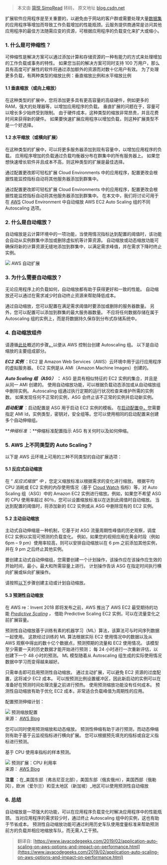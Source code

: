 > 本文由 [简悦 SimpRead](http://ksria.com/simpread/) 转码， 原文地址 [blog.csdn.net](https://blog.csdn.net/dnc8371/article/details/106701341?spm=1001.2101.3001.6650.2&utm_medium=distribute.pc_relevant.none-task-blog-2%7Edefault%7EBlogCommendFromBaidu%7ERate-2-106701341-blog-132447717.235%5Ev43%5Epc_blog_bottom_relevance_base9&depth_1-utm_source=distribute.pc_relevant.none-task-blog-2%7Edefault%7EBlogCommendFromBaidu%7ERate-2-106701341-blog-132447717.235%5Ev43%5Epc_blog_bottom_relevance_base9&utm_relevant_index=3)

扩展软件应用程序是至关重要的，以避免由于网站的客户群或需要处理大量[数据集](https://so.csdn.net/so/search?q=%E6%95%B0%E6%8D%AE%E9%9B%86&spm=1001.2101.3001.7020)的应用程序等增加而导致工作负载增加的性能瓶颈。云服务提供商通常是访问其他应用程序的最佳方法随需应变的资源，可根据应用程序的负载变化来扩大或缩小。

### 1. 什么是可伸缩性？

可伸缩性是解决方案可以通过添加计算和存储资源的一种有能力的方式来处理增加的工作负载或事务的特性。 如果您当前的解决方案可同时支持 100 万用户，那么具有高度可扩展性的软件将通过添加额外的资源而对数十亿用户有效。 为了处理更多负载，有两种类型的缩放比例：垂直缩放比例和水平缩放比例

#### 1.1 垂直缩放（或向上缩放）

在这种类型的扩展中，您将添加更多具有更高容量的高级硬件，例如更多的 RAM，强大的处理器等，以增加应用程序的负载。 垂直扩展的问题在于，容量可以增长多少始终受到限制。 由于硬件成本，这种类型的缩放非常昂贵，并且花费时间来获得新的硬件。 如果要快速扩展应用程序以增加负载，则这种扩展类型不是一个好选择。

#### 1.2 水平缩放（或横向扩展）

在这种类型的扩展中，可以将更多服务器添加到现有容量中，以增加应用程序的负载。 应用程序增加的负载通过负载均衡器分布在群集中的所有服务器上。 如果您想快速增长软件并且成本不高，则这种类型的扩展是最佳选择。

通过配置更改即可轻松扩展 Cloud Environments 中的应用程序，配置更改会根据性能监控指标自动将其他服务器添加到群集中。

通过配置更改即可轻松扩展 Cloud Environments 中的应用程序，配置更改会根据性能监控指标自动将其他服务器添加到群集中。 在本文中，我们将讨论可用于在 [AWS](https://so.csdn.net/so/search?q=AWS&spm=1001.2101.3001.7020) Cloud Environment 中自动缩放 AWS EC2 Auto Scaling 组的不同 Autoscaling 选项。

### 2. 什么是自动缩放？

自动缩放是云计算环境中的一项功能，当使用情况指标达到配置的阈值时，该功能会自动从实例群集中添加或删除虚拟机等计算资源。 自动缩放或动态缩放功能可确保将新的计算资源无缝地添加到群集中，以满足需求峰值，并在需求下降时终止实例。

![](http://imgconvert.csdnimg.cn/aHR0cHM6Ly93d3cuamF2YWNvZGVnZWVrcy5jb20vd3AtY29udGVudC91cGxvYWRzLzIwMTkvMDIvQXV0by1zY2FsaW5nLnBuZw?x-oss-process=image/format,png) AWS 自动扩展

### 3. 为什么需要自动缩放？

无论应用程序上的负载如何，自动缩放都有助于获得更好和一致的性能。 自动缩放还可以通过在需求减少时自动终止资源来帮助降低成本。

通过自动缩放，您可以配置在满足需求阈值时要添加或删除的服务器数量。 另外，您可以配置可以添加到群集的最大服务器数量。 不应将任何数据存储在属于 Autoscaling 组的实例上，而是将数据持久保存到分布式存储系统中。

### 4. 自动缩放组件

请遵循[此处](https://docs.aws.amazon.com/autoscaling/ec2/userguide/create-asg-ec2-wizard.html)概述的步骤[，](https://docs.aws.amazon.com/autoscaling/ec2/userguide/create-asg-ec2-wizard.html)以便从 AWS 控制台创建 Autoscaling 组。 以下是自动缩放的主要组成部分。

**_EC2 实例_** ：EC2 是 Amazon Web Services（AWS）云环境中用于运行应用程序的虚拟服务器。 EC2 实例是从 AMI（Amazon Machine Images）创建的。

**_Auto Scaling 组（ASG）_ ：** ASG 是具有相似特征的 EC2 实例的集合，并且是从同一 AMI 创建的。 使用自动缩放功能，可以根据负载动态添加或从自动缩放组中删除实例。 Autoscaling 组通过执行定期的运行状况检查来维护所需的实例数。 如果发现任何不正常的实例，ASG 会终止该不正常的实例并启动新实例。

**_启动配置_** ：启动配置是 ASG 用于启动 EC2 实例的模板。 在[启动配置中，](https://docs.aws.amazon.com/autoscaling/ec2/userguide/LaunchConfiguration.html)您需要指定 AMI Id，实例类型，密钥对，安全组等。您可以使用相同的启动配置来创建多个自动伸缩组。

**_伸缩标准_ ：**伸缩标准配置指示 ASG 有关何时以及如何伸缩。

### 5. AWS 上不同类型的 Auto Scaling？

以下是 AWS 云环境上可用的三种不同类型的自动扩展选项：

#### 5.1 反应式自动缩放

在 “ _反应式缩放” 中_ ，您定义缩放标准以根据需求的变化进行缩放。 根据平均 CPU 消耗或 EC2 实例的内存使用情况（基于 [Cloud Watch](https://aws.amazon.com/cloudwatch/) 指标）等，对 Auto Scaling 组（ASG）中的 Amazon EC2 实例进行缩放。例如，如果您不希望 ASG 的 CPU 使用率超过 80％，您可以设置缩放标准以在达到此阈值时自动缩放。 当达到配置的阈值时，将添加新的 EC2 实例或从 ASG 中删除现有的 EC2 实例。

#### 5.2 主动自动缩放

主动式自动伸缩是一种机制，它基于对 ASG 流量周期性峰值的历史观察，调度 EC2 实例以实现可预测的负载变化。 例如，如果您的视频应用在黄金时段（例如 6pm – 9 pm）使用率较高，则可以安排自动缩放以在 6 pm 之前添加其他实例，并在 9 pm 之后终止其他实例。

要创建主动式自动伸缩组，您需要创建一个计划操作，该操作应在该操作应生效的开始时间，最小，最大和所需容量上进行。 计划操作告诉 ASG 在指定时间执行横向扩展或纵向扩展操作。

请按照[以下](https://docs.aws.amazon.com/autoscaling/ec2/userguide/schedule_time.html)步骤创建主动或计划自动缩放。

#### 5.3 预测性自动缩放

在 AWS re：Invent 2018 即将发布之前，AWS 推出了 AWS EC2 最受期待的功能 _[Predictive Scaling](https://aws.amazon.com/about-aws/whats-new/2018/11/introducing-predictive-scaling-for-amazon-EC2-in-aws-auto-scaling/) 。_ 借助 Predictive Scaling EC2 实例，可以在流量变化之前扩展容量。

预测性自动缩放基于训练有素的机器学习（ML）算法，该算法可与时间序列数据一起使用。 这款经过训练的 ML 算法根据实际 EC2 使用情况中的数据以及从 AWS 观察中得出的数十亿个数据点，预测预期的流量和 EC2 使用情况。 该模型至少需要一天的历史数据才能开始进行预测； 每 24 小时进行一次重新评估，以创建下一个 48 小时的预测。 ML 模型随着从 Autoscaling 组生成的实际使用情况数据中学习而变得越来越好。

只需单击即可启用预测性自动缩放。 通过主动扩展，可以避免 EC2 资源的过度配置，这将减少 EC2 成本。 可以按预测比例设置缓冲区，因此新启动的实例可以在准备好在预测时间处理流量之前进行预热。 使用预测缩放功能没有任何成本。 预测性自动缩放有助于优化 EC2 成本，非常适合负载峰值为周期性的应用。

配置预测伸缩计划：

![](http://imgconvert.csdnimg.cn/aHR0cHM6Ly93d3cuamF2YWNvZGVnZWVrcy5jb20vd3AtY29udGVudC91cGxvYWRzLzIwMTkvMDIvUHJlZGljdGl2ZS1TY2FsaW5nLVNpemVkLnBuZw?x-oss-process=image/format,png) 预测缩放配置  
来源： [AWS Blog](https://aws.amazon.com/blogs/aws/new-predictive-scaling-for-ec2-powered-by-machine-learning/)

您可以同时使用预测缩放和动态缩放。 预测性伸缩有助于进行预测，而动态伸缩则有助于基于云监视指标进行横向扩展。 您可以根据预先填充的指标或自定义指标进行预测。

基于 CPU 使用率指标的样本预测。  

![](http://imgconvert.csdnimg.cn/aHR0cHM6Ly93d3cuamF2YWNvZGVnZWVrcy5jb20vd3AtY29udGVudC91cGxvYWRzLzIwMTkvMDIvQ1BVLVByZWRpY3Rpb24tUmVzaXplZC5wbmc?x-oss-process=image/format,png) 预测扩展：CPU 利用率  
来源： [AWS Blog](https://aws.amazon.com/blogs/aws/new-predictive-scaling-for-ec2-powered-by-machine-learning/)

**注意** ：在_美国东部（弗吉尼亚北部），美国东部（俄亥俄州），美国西部（俄勒冈），欧洲（爱尔兰）和亚太地区（新加坡）_地区可以使用预测性自动缩放

### 6. 总结

自动缩放是一项强大的功能，可以在应用程序负载变化时解决应用程序中的性能瓶颈。 当对应用程序的需求较少时，通过终止 Autoscaling 组中的实例，这也有助于节省成本。 预测性自动缩放功能可通过利用历史车队使用度量标准来帮助预测前方的负载并相应地缩放车队，而无需人工干预。

> 翻译自: [https://www.javacodegeeks.com/2019/02/application-auto-scaling-on-aws-options-and-impact-on-performance.html](https://www.javacodegeeks.com/2019/02/application-auto-scaling-on-aws-options-and-impact-on-performance.html)